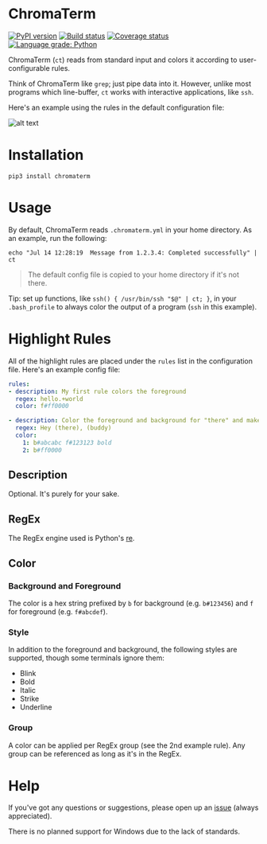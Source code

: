 # ChromaTerm

[![PyPI version](https://badge.fury.io/py/chromaterm.svg)](https://badge.fury.io/py/chromaterm)
[![Build status](https://travis-ci.org/hSaria/ChromaTerm.svg?branch=master)](https://travis-ci.org/hSaria/ChromaTerm)
[![Coverage status](https://coveralls.io/repos/github/hSaria/ChromaTerm/badge.svg)](https://coveralls.io/github/hSaria/ChromaTerm)
[![Language grade: Python](https://img.shields.io/lgtm/grade/python/g/hSaria/ChromaTerm.svg)](https://lgtm.com/projects/g/hSaria/ChromaTerm/context:python)

ChromaTerm (`ct`) reads from standard input and colors it according to user-configurable rules.

Think of ChromaTerm like `grep`; just pipe data into it. However, unlike most programs which line-buffer, `ct` works with interactive applications, like `ssh`.

Here's an example using the rules in the default configuration file:

![alt text](https://github.com/hSaria/ChromaTerm/raw/master/.github/junos-show-interface.png "Example output")

# Installation

```shell
pip3 install chromaterm
```

# Usage

By default, ChromaTerm reads `.chromaterm.yml` in your home directory. As an example, run the following:

```shell
echo "Jul 14 12:28:19  Message from 1.2.3.4: Completed successfully" | ct
```

> The default config file is copied to your home directory if it's not there.

Tip: set up functions, like `ssh() { /usr/bin/ssh "$@" | ct; }`, in your `.bash_profile` to always color the output of a program (`ssh` in this example).

# Highlight Rules

All of the highlight rules are placed under the `rules` list in the configuration file. Here's an example config file:

```yaml
rules:
- description: My first rule colors the foreground
  regex: hello.+world
  color: f#ff0000

- description: Color the foreground and background for "there" and make it bold. Paint "buddy" red
  regex: Hey (there), (buddy)
  color:
    1: b#abcabc f#123123 bold
    2: b#ff0000
```

## Description

Optional. It's purely for your sake.

## RegEx

The RegEx engine used is Python's [re](https://docs.python.org/3/library/re.html).

## Color

### Background and Foreground

The color is a hex string prefixed by `b` for background (e.g. `b#123456`) and `f` for foreground (e.g. `f#abcdef`).

### Style

In addition to the foreground and background, the following styles are supported, though some terminals ignore them:

-   Blink
-   Bold
-   Italic
-   Strike
-   Underline

### Group

A color can be applied per RegEx group (see the 2nd example rule). Any group can be referenced as long as it's in the RegEx.

# Help

If you've got any questions or suggestions, please open up an [issue](https://github.com/hSaria/ChromaTerm/issues/new/choose) (always appreciated).

There is no planned support for Windows due to the lack of standards.

